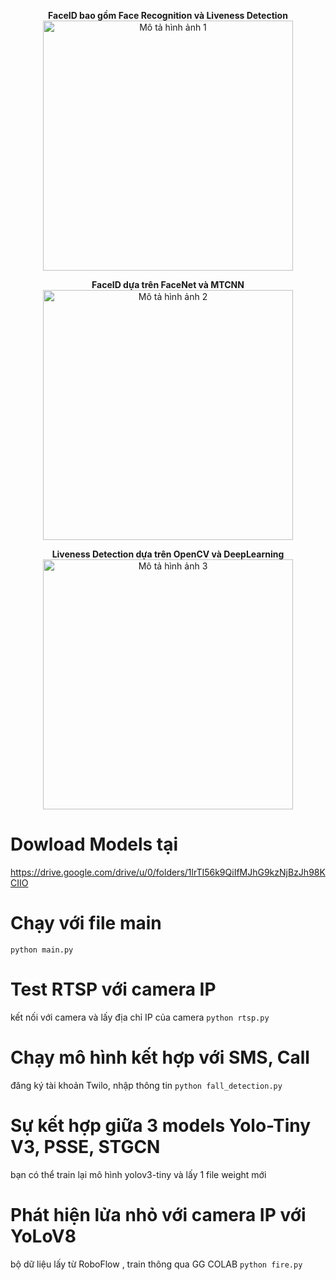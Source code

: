<p align="center">
  <b>FaceID bao gồm Face Recognition và Liveness Detection</b><br>
  <img src="link_của_hình_ảnh_1" alt="Mô tả hình ảnh 1" width="400"/>
</p>

<p align="center">
  <b>FaceID dựa trên FaceNet và MTCNN</b><br>
  <img src="link_của_hình_ảnh_2" alt="Mô tả hình ảnh 2" width="400"/>
</p>

<p align="center">
  <b>Liveness Detection dựa trên OpenCV và DeepLearning</b><br>
  <img src="link_của_hình_ảnh_3" alt="Mô tả hình ảnh 3" width="400"/>
</p>

# Dowload Models tại 
https://drive.google.com/drive/u/0/folders/1lrTI56k9QiIfMJhG9kzNjBzJh98KCIIO

# Chạy với file main
```python main.py```
# Test RTSP với camera IP
kết nối với camera và lấy địa chỉ IP của camera
```python rtsp.py```

# Chạy mô hình kết hợp với SMS, Call
đăng ký tài khoản Twilo, nhập thông tin
```python fall_detection.py```

# Sự kết hợp giữa 3 models Yolo-Tiny V3, PSSE, STGCN
bạn có thể train lại mô hình yolov3-tiny và lấy 1 file weight mới 
# Phát hiện lửa nhỏ với camera IP với YoLoV8
bộ dữ liệu lấy từ RoboFlow , train thông qua GG COLAB ```python fire.py```
